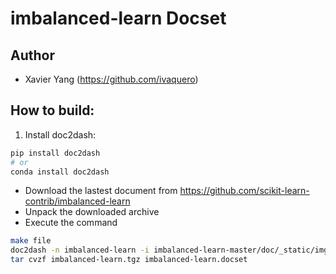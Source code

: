 # imbalanced-learn Docset

## Author

- Xavier Yang (https://github.com/ivaquero)

## How to build:

1. Install doc2dash:

```bash
pip install doc2dash
# or
conda install doc2dash
```

- Download the lastest document from https://github.com/scikit-learn-contrib/imbalanced-learn
- Unpack the downloaded archive
- Execute the command

```bash
make file
doc2dash -n imbalanced-learn -i imbalanced-learn-master/doc/_static/img/logo.png -I imbalanced-learn-master/doc/_build/html/index.html -v imbalanced-learn-master/doc/_build/html
tar cvzf imbalanced-learn.tgz imbalanced-learn.docset
```
